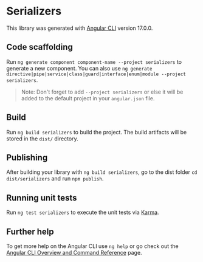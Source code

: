 # Serializers

This library was generated with [Angular CLI](https://github.com/angular/angular-cli) version 17.0.0.

## Code scaffolding

Run `ng generate component component-name --project serializers` to generate a new component. You can also use `ng generate directive|pipe|service|class|guard|interface|enum|module --project serializers`.
> Note: Don't forget to add `--project serializers` or else it will be added to the default project in your `angular.json` file. 

## Build

Run `ng build serializers` to build the project. The build artifacts will be stored in the `dist/` directory.

## Publishing

After building your library with `ng build serializers`, go to the dist folder `cd dist/serializers` and run `npm publish`.

## Running unit tests

Run `ng test serializers` to execute the unit tests via [Karma](https://karma-runner.github.io).

## Further help

To get more help on the Angular CLI use `ng help` or go check out the [Angular CLI Overview and Command Reference](https://angular.io/cli) page.
